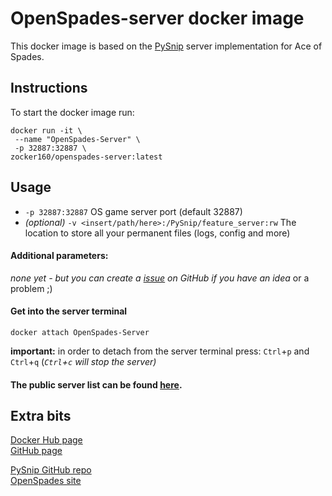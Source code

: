 # OpenSpades-server docker image
This docker image is based on the [PySnip](https://github.com/NateShoffner/PySnip) server implementation for Ace of Spades.

## Instructions
To start the docker image run:

```
docker run -it \
 --name "OpenSpades-Server" \
 -p 32887:32887 \
zocker160/openspades-server:latest
```
## Usage

- `-p 32887:32887` OS game server port (default 32887)
- *(optional)* `-v <insert/path/here>:/PySnip/feature_server:rw` The location to store all your permanent files (logs, config and more)

#### Additional parameters:

*none yet - but you can create a [issue](https://github.com/zocker-160/OpenSpades-server-docker/issues) on GitHub if you have an idea* or a problem ;)

#### Get into the server terminal

```
docker attach OpenSpades-Server
```

**important:**
in order to detach from the server terminal press: `Ctrl`+`p` and `Ctrl`+`q` (*`Ctrl`+`c` will stop the server)*

#### The public server list can be found [here](https://www.buildandshoot.com/servers/).

## Extra bits
[Docker Hub page](https://hub.docker.com/r/zocker160/openspades-server/)  
[GitHub page](https://github.com/zocker-160/OpenSpades-server-docker)

[PySnip GitHub repo](https://github.com/NateShoffner/PySnip)  
[OpenSpades site](http://openspades.yvt.jp/)
